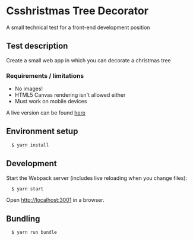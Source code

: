 # Csshristmas Tree Decorator
A small technical test for a front-end development position 

## Test description
Create a small web app in which you can decorate a christmas tree

### Requirements / limitations
* No images!
* HTML5 Canvas rendering isn't allowed either
* Must work on mobile devices

A live version can be found [here](https://windvis.github.io/csshristmas-tree-decorator/)

## Environment setup 

```sh
  $ yarn install
```

## Development

Start the Webpack server (includes live reloading when you change files):

```sh
  $ yarn start
```

Open [http://localhost:3001](http://localhost:3001) in a browser.

## Bundling 

```sh
  $ yarn run bundle
```
